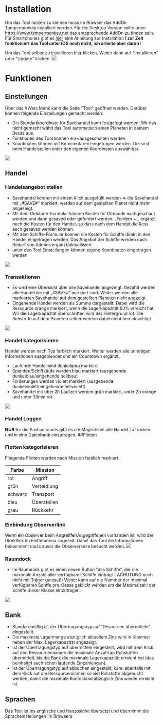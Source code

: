 # Installation
Um das Tool nutzen zu können muss im Browser das AddOn Tampermonkey installiert werden. Für die Desktop Version sollte unter https://www.tampermonkey.net das entsprechende AddOn zu finden sein. Für Smartphones gibt es  [hier](https://chrunos.com/tampermonkey-scripts-for-mobile/) eine Anleitung zur Installation
**! zur Zeit funktioniert das Tool unter iOS noch nicht, ich arbeite aber daran !**

Um das Tool selber zu installieren [hier](https://github.com/BenniBaerenstark/DG-Tool/raw/main/main.user.js) klicken. Weiter dann auf "Installieren" oder "Update" klicken.
[![](https://cdn.discordapp.com/attachments/768588157780230184/1168268077377540199/image.png?ex=6551256f&is=653eb06f&hm=ad0c06ca7c61e50f4705e96851b7d365c89b0c7d0b2d59f5c5c06b2f96cc15bb&)](https://cdn.discordapp.com/attachments/768588157780230184/1168268077377540199/image.png?ex=6551256f&is=653eb06f&hm=ad0c06ca7c61e50f4705e96851b7d365c89b0c7d0b2d59f5c5c06b2f96cc15bb&)
# Funktionen
## Einstellungen
Über das XWars Menü kann die Seite "Tool" geöffnet werden. Darüber können folgende Einstellungen gemacht werden:
- Die Standartkoordinate für Savehandel kann festgelegt werden. Wir das nicht gemacht wählt das Tool automatisch einen Planeten in deinem Besitz aus.
- Funktionen des Tool können ein-/ausgeschalten werden.
- Koordinaten können mit Kommentaren eingetragen werden. Die sind beim Handelstellen unter den eigenen Koordinaten auswählbar.
<picture>
  <img src="https://cdn.discordapp.com/attachments/768588157780230184/1168265401763901470/image.png?ex=655122f1&is=653eadf1&hm=a03f7c3baaf342d191e1e62afe950ae25e2583b7982a37b7089a5b1322c63143&">
</picture>

## Handel
### Handelsangebot stellen
- Savehandel können mit einem Klick ausgefüllt werden => die Savehandel mit „#SAVE#“ markiert, werden auf dem gestellten Planet nicht mehr angezeigt.
- Mit dem Gebäude-Formular können Kosten für Gebäude nachgeschaut werden und dann gesaved oder gefordert werden. „Fordern + „ ergänzt noch die Kosten für den Handel, so dass nach dem Handel die Ress auch gesaved werden können.
- Mit dem Schiffe-Formular können die Kosten für Schiffe direkt in den Handel eingetragen werden. Das Angebot der  Schiffe werden nach Bedarf von Admins ergänzt/aktuallisiert
- unter den Tool Einstellungen können eigene Koordinaten eingetragen werden 
<picture>
  <img src="https://cdn.discordapp.com/attachments/1129020455924269116/1129031948887670894/image.png">
</picture>

### Transaktionen
 - Es wird eine Übersicht über alle Savehandel angezeigt. Gezählt werden alle Handel die mit „#SAVE#“ markiert sind. Weiter werden alle markierten Savehandel  auf dem gestellten Planeten nicht angzeigt.
 - Eingehende Handel werden als Summe dargestellt. Dabei wird die Ressource orange markiert, wenn die Lagerkapazität 90% erreicht hat. Wir die Lagerkapaztät überschritten wird der Hintergrund rot. Die Rohstoffe auf dem Planeten selber werden dabei nicht berücksichtigt

<picture>
  <img src="https://cdn.discordapp.com/attachments/642751065766232065/1154739499847389214/image.png?ex=654e1276&is=653b9d76&hm=de90e043f4dc18cf1af494ee98fb8c58dd18f2ea8f2816a719510d97a80673ec&">
</picture>

### Handel kategorisieren
Handel werden nach Typ farblich markiert. Weiter werden alle unnötigen Informationen ausgeblendet und ein Countdown ergänzt.
- Laufende Handel sind dunkelgrau markiert
- Spenden/Schiffkäufe werden blau markiert (ausgehende dunkelblau/eingehende hellblau)
- Forderungen werden violett markiert (ausgehende dunkelviolett/eingehende hellviolett)
- Savehandel mit über 2h Laufzeit werden grün markiert, unter 2h orange und unter 30min rot.

<picture>
  <img src="https://cdn.discordapp.com/attachments/1129020455924269116/1143630012646428772/image.png?ex=654a91f2&is=65381cf2&hm=e5c6293dc67d63d936692ab44448a35ee223491cab2e64b5c0c6d1df45d0d05a&">
</picture>

### Handel Loggen
**NUR** für die Pushaccounts gibt es die Möglichkeit alle Handel zu tracken und in eine Datenbank einzutragen. 
##Flotten
### Flotten kategorisieren
Fliegende Flotten werden nach Mission farblich markiert:

|Farbe   | Mission |
| ------------ | ------------ |
|  rot | Angriff |
| grün | Verteidiung |
| schwarz | Transport  |
| blau | Überstellen |
| grau | Rückkehr |

### Einbindung Observerlink
Wenn ein Observer beim Angreiffer/Angegriffenen vorhanden ist, wird der Direktlink im Flottenmenu angezeit. Damit das Tool die Informationen bekomment muss zuvor die Observerseite besucht werden.
<picture>
  <img src="https://cdn.discordapp.com/attachments/1129020455924269116/1131981916313231380/image.png?ex=654e5650&is=653be150&hm=0e63da4afbf26c5170d0f55dbed777ab77112eea0977847739e557975bda9740&">
</picture>

### Raumdock
- Im Raumdock gibt es einen neuen Button "alle Schiffe", der die maximale Anzahl aller verfügbarer Schiffe einträgt ( ACHUTUNG noch nicht mit Träger geteset!) Weiter kann auf die Nummer der maximal verfügbaren Schffe pro Klasse geklickt werden um die Maximalzahl der Schiffe dieser Klasse einzutragen.
<picture>
  <img src="https://cdn.discordapp.com/attachments/1129020455924269116/1132119300791074896/image.png?ex=654ed643&is=653c6143&hm=f63f78b8ccd54df19678cb8f30f5d862a9c77568ac16b3c65213c950a0a7bed9&">
</picture>

## Bank
- Standardmäßig ist der Übertragungstyp auf "Resourcen übermitteln" eingestellt.
- Die maximale Lagermenge abzüglich aktuellem Zins wird in Klammer neben der Max. Lagerkapazität angezeigt.
- Ist der Übertragungstyp auf übermitteln eingestellt, wird mit dem Klick auf den Ressourcennamen die maximale Anzahl an Rohstoffen übermittelt, bis die Bank die maximale Lagerkapazität erreicht hat (das beinhaltet auch schon laufende Einzahlungen).
- Ist der Übertragungstyp auf abbuchen eingestellt, kann ebenfalls mit dem Klick auf die Ressourcennamen so viel Rohstoffe abgebucht werden, damit die maximale Kontostand abzüglich Zins wieder erreicht ist.
## Sprachen
Das Tool ist ins englische und französiche übersetzt und übernimmt die Spracheinstellungen im Browsers

